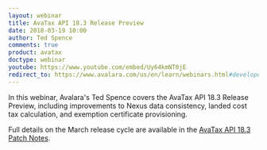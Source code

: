 ```yaml
---
layout: webinar
title: AvaTax API 18.3 Release Preview
date: 2018-03-19 10:00
author: Ted Spence
comments: true
product: avatax
doctype: webinar
youtube: https://www.youtube.com/embed/Uy64kmNT0jE
redirect_to: https://www.avalara.com/us/en/learn/webinars.html#developerwebinars
---
```


In this webinar, Avalara's Ted Spence covers the AvaTax API 18.3 Release Preview, including improvements to Nexus data consistency, landed cost tax calculation, and exemption certificate provisioning.

Full details on the March release cycle are available in the [AvaTax API 18.3 Patch Notes](/blog/2018/03/09/AvaTax-18-3-patch-notes/).
 